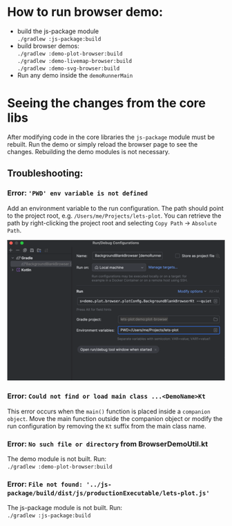 # How to run browser demo:
- build the js-package module  
    `./gradlew :js-package:build`
- build browser demos:  
    `./gradlew :demo-plot-browser:build`  
    `./gradlew :demo-livemap-browser:build`  
    `./gradlew :demo-svg-browser:build`
- Run any demo inside the `demoRunnerMain` 

# Seeing the changes from the core libs
After modifying code in the core libraries the `js-package` module must be rebuilt. Run the demo or simply reload the browser page to see the changes. Rebuilding the demo modules is not necessary.


## Troubleshooting:

### Error: `'PWD' env variable is not defined`
Add an environment variable to the run configuration. The path should point to the project root, e.g. `/Users/me/Projects/lets-plot`. You can retrieve the path by right-clicking the project root and selecting `Copy Path` -> `Absolute Path`.

<img src="https://raw.githubusercontent.com/JetBrains/lets-plot/master/demo/run_config.png" >

### Error: `Could not find or load main class ...<DemoName>Kt`
This error occurs when the `main()` function is placed inside a `companion object`. Move the main function outside the companion object or modify the run configuration by removing the `Kt` suffix from the main class name.

### Error: `No such file or directory` from BrowserDemoUtil.kt

The demo module is not built. Run:  
`./gradlew :demo-plot-browser:build`

### Error: `File not found: '../js-package/build/dist/js/productionExecutable/lets-plot.js'`

The js-package module is not built. Run:  
`./gradlew :js-package:build`

